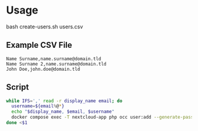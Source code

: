 # Usage

bash create-users.sh users.csv

## Example CSV File

```csv
Name Surname,name.surname@domain.tld
Name Surname 2,name.surname@domain.tld
John Doe,john.doe@domain.tld
```

## Script

```bash
while IFS=',' read -r display_name email; do
  username=${email%@*}
  echo "$display_name, $email, $username"
  docker compose exec -T nextcloud-app php occ user:add --generate-password --display-name "$display_name" --email $email -g "GROUP NAME 2" -g "GROUP NAME 1" $username
done <$1
```
